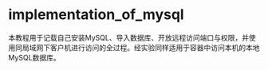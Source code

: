 # implementation_of_mysql
本教程用于记载自己安装MySQL、导入数据库、开放远程访问端口与权限，并使用同局域网下客户机进行访问的全过程。经实验同样适用于容器中访问本机的本地MySQL数据库。
